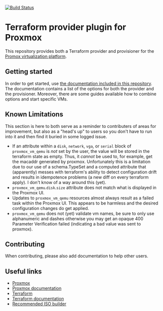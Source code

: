 [![Build Status](https://travis-ci.com/Telmate/terraform-provider-proxmox.svg?branch=master)](https://travis-ci.com/Telmate/terraform-provider-proxmox)

# Terraform provider plugin for Proxmox

This repository provides both a Terraform provider and provisioner for the [Promox virtualization platform](https://pve.proxmox.com/pve-docs/). 

## Getting started

In order to get started, use [the documentation included in this repository](docs/index.md). The documentation contains
a list of the options for both the provider and the provisioner. Moreover, there are some guides available how to combine
options and start specific VMs.

## Known Limitations

This section is here to both serve as a reminder to contributers of areas for improvement, but also as a "head's up" to users so you don't have to run into it and then find it buried in some logged issue.

* If an attribute within a `disk`, `network`, `vga`, or `serial` block of `proxmox_vm_qemu` is _not_ set by the user, the value will be stored in the terraform state as empty. Thus, it _cannot_ be used to, for example, get the macaddr generated by proxmox. Unfortunately this is a limitation due to our use of a schema.TypeSet and a computed attribute that (apparently) messes with terraform's ability to detect configuration drift and results in idempotence problems (a new diff on every terraform apply).  I don't know of a way around this (yet).
* `proxmox_vm_qemu`.`disk`.`size` attribute does not match what is displayed in the Proxmox UI.
* Updates to `proxmox_vm_qemu` resources almost always result as a failed task within the Proxmox UI. This appears to be harmless and the desired configuration changes do get applied.
* `proxmox_vm_qemu` does not (yet) validate vm names, be sure to only use alphanumeric and dashes otherwise you may get an opaque 400 Parameter Verification failed (indicating a bad value was sent to proxmox).

## Contributing

When contributing, please also add documentation to help other users.

## Useful links

* [Proxmox](https://www.proxmox.com/en/)
* [Proxmox documentation](https://pve.proxmox.com/pve-docs/)
* [Terraform](https://www.terraform.io/)
* [Terraform documentation](https://www.terraform.io/docs/index.html)
* [Recommended ISO builder](https://github.com/Telmate/terraform-ubuntu-proxmox-iso)
